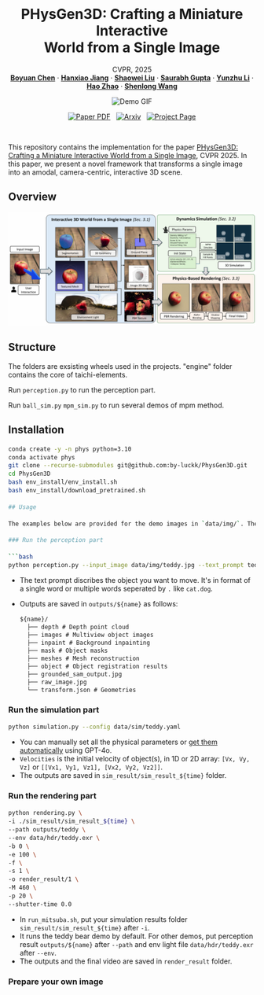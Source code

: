 <br />
<p align="center">

  <h1 align="center">PHysGen3D: Crafting a Miniature Interactive <br> World from a Single Image</h1>

  <p align="center">
   CVPR, 2025
    <br />
    <a href="https://by-luckk.github.io "><strong>Boyuan Chen</strong></a>
    ·
    <a href="https://jianghanxiao.github.io"><strong>Hanxiao Jiang</strong></a>
    ·
    <a href="https://stevenlsw.github.io"><strong>Shaowei Liu</strong></a>
    ·
    <a href="https://saurabhg.web.illinois.edu/"><strong>Saurabh Gupta</strong></a>
    ·
    <a href="https://yunzhuli.github.io/"><strong>Yunzhu Li</strong></a>
    ·
    <a href="https://sites.google.com/view/fromandto"><strong>Hao Zhao</strong></a>
    ·
    <a href="https://shenlong.web.illinois.edu/"><strong>Shenlong Wang</strong></a>
  </p>

<p align="center"> 
<img src="assets/teaser.gif" alt="Demo GIF" />
</p>

  <p align="center">
    <a href='https://arxiv.org/pdf/2503.20746'>
      <img src='https://img.shields.io/badge/Paper-PDF-green?style=flat&logo=arXiv&logoColor=green' alt='Paper PDF'></a>
    <a href='https://arxiv.org/abs/2503.20746' style='padding-left: 0.5rem;'><img src='https://img.shields.io/badge/arXiv-2503.20746-b31b1b.svg'  alt='Arxiv'></a>
    <a href='https://by-luckk.github.io/PhysGen3D/' style='padding-left: 0.5rem;'>
      <img src='https://img.shields.io/badge/Project-Page-blue?style=flat&logo=Google%20chrome&logoColor=blue' alt='Project Page'></a>
  </p>

</p>
<br />

This repository contains the implementation for the paper [PHysGen3D: Crafting a Miniature Interactive World from a Single Image](https://by-luckk.github.io/PhysGen3D/), CVPR 2025. In this paper, we present a novel framework that transforms a single image into an amodal, camera-centric, interactive 3D scene. 

## Overview
![overview](assets/pipeline.png)

## Structure

The folders are exsisting wheels used in the projects. "engine" folder contains the core of taichi-elements. 

Run ```perception.py``` to run the perception part.

Run ```ball_sim.py``` ```mpm_sim.py``` to run several demos of mpm method.

## Installation

```bash
conda create -y -n phys python=3.10
conda activate phys
git clone --recurse-submodules git@github.com:by-luckk/PhysGen3D.git
cd PhysGen3D
bash env_install/env_install.sh
bash env_install/download_pretrained.sh

## Usage

The examples below are provided for the demo images in `data/img/`. The `teddy.jpg` can be substituted with any other images. `${name}` is the name of the image.

### Run the perception part

```bash
python perception.py --input_image data/img/teddy.jpg --text_prompt teddy
```
- The text prompt discribes the object you want to move. It's in format of a single word or multiple words seperated by `.` like `cat.dog`. 
- Outputs are saved in `outputs/${name}` as follows:


  ```Shell
  ${name}/
    ├── depth # Depth point cloud
    ├── images # Multiview object images
    ├── inpaint # Background inpainting
    ├── mask # Object masks
    ├── meshes # Mesh reconstruction
    ├── object # Object registration results
    ├── grounded_sam_output.jpg
    ├── raw_image.jpg
    └── transform.json # Geometries
  ```

### Run the simulation part

```bash
python simulation.py --config data/sim/teddy.yaml
```
- You can manually set all the physical parameters or [get them automatically](assets/gpt.md) using GPT-4o. 
- `Velocities` is the initial velocity of object(s), in 1D or 2D array: `[Vx, Vy, Vz]` or `[[Vx1, Vy1, Vz1], [Vx2, Vy2, Vz2]]`. 
- The outputs are saved in `sim_result/sim_result_${time}` folder.

### Run the rendering part

```bash
python rendering.py \
-i ./sim_result/sim_result_${time} \
--path outputs/teddy \
--env data/hdr/teddy.exr \
-b 0 \
-e 100 \
-f \
-s 1 \
-o render_result/1 \
-M 460 \
-p 20 \
--shutter-time 0.0
```

<!-- ```bash
bash scripts/run_mitsuba.sh
  ``` -->

- In `run_mitsuba.sh`, put your simulation results folder `sim_result/sim_result_${time}` after `-i`. 
- It runs the teddy bear demo by default. For other demos, put perception result `outputs/${name}` after `--path` and env light file `data/hdr/teddy.exr` after `--env`.
- The outputs and the final video are saved in `render_result` folder.

### Prepare your own image

